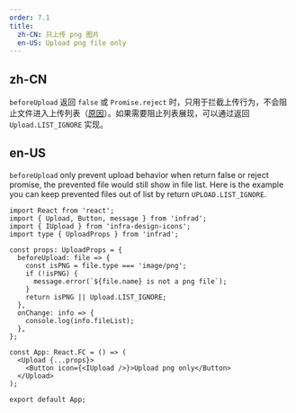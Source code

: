 ```yaml
---
order: 7.1
title:
  zh-CN: 只上传 png 图片
  en-US: Upload png file only
---
```


## zh-CN

`beforeUpload` 返回 `false` 或 `Promise.reject` 时，只用于拦截上传行为，不会阻止文件进入上传列表（[原因](https://github.com/ant-design/ant-design/issues/15561#issuecomment-475108235)）。如果需要阻止列表展现，可以通过返回 `Upload.LIST_IGNORE` 实现。

## en-US

`beforeUpload` only prevent upload behavior when return false or reject promise, the prevented file would still show in file list. Here is the example you can keep prevented files out of list by return `UPLOAD.LIST_IGNORE`.

```tsx
import React from 'react';
import { Upload, Button, message } from 'infrad';
import { IUpload } from 'infra-design-icons';
import type { UploadProps } from 'infrad';

const props: UploadProps = {
  beforeUpload: file => {
    const isPNG = file.type === 'image/png';
    if (!isPNG) {
      message.error(`${file.name} is not a png file`);
    }
    return isPNG || Upload.LIST_IGNORE;
  },
  onChange: info => {
    console.log(info.fileList);
  },
};

const App: React.FC = () => (
  <Upload {...props}>
    <Button icon={<IUpload />}>Upload png only</Button>
  </Upload>
);

export default App;
```
